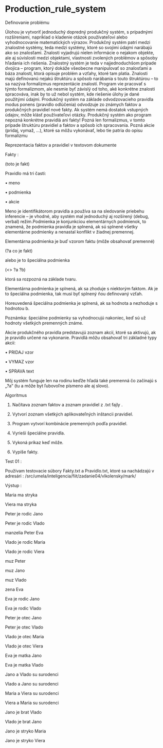 # Production_rule_system

Definovanie problému

Úlohou je vytvoriť jednoduchý dopredný produkčný systém, s prípadnými 
rozšíreniami, napríklad o kladenie otázok používateľovi alebo vyhodnocovanie 
matematických výrazov.
Produkčný systém patrí medzi znalostné systémy, teda medzi systémy, ktoré so 
svojimi údajmi narábajú ako so znalosťami. Znalosti vyjadrujú nielen informácie o 
nejakom objekte, ale aj súvislosti medzi objektami, vlastnosti zvolených problémov 
a spôsoby hľadania ich riešenia. Znalostný systém je teda v najjednoduchšom 
prípade dvojica – program, ktorý dokáže všeobecne manipulovať so znalosťami a 
báza znalostí, ktorá opisuje problém a vzťahy, ktoré tam platia. Znalosti majú 
definovanú nejakú štruktúru a spôsob narábania s touto štruktúrou – to sa nazýva 
formalizmus reprezentácie znalostí. Program vie pracovať s týmto 
formalizmom, ale nesmie byť závislý od toho, aké konkrétne znalosti 
spracováva, inak by to už nebol systém, kde riešenie úlohy je dané použitými 
údajmi.
Produkčný systém na základe odvodzovacieho pravidla modus ponens (pravidlo 
odlúčenia) odvodzuje zo známych faktov a produkčných pravidiel nové fakty. Ak 
systém nemá dostatok vstupných údajov, môže klásť používateľovi otázky.
Produkčný systém ako program nepozná konkrétne pravidlá ani fakty! Pozná 
len formalizmus, v tomto prípade štruktúru pravidiel a faktov a spôsob ich 
spracovania. Pozná akcie (pridaj, vymaž, ...), ktoré sa môžu vykonávať, lebo tie 
patria do opisu formalizmu

Reprezentacia faktov a pravidiel v textovom dokumente

Fakty : 

(toto je fakt)

Pravidlo má tri časti:

• meno

• podmienka

• akcie

Meno je identifikátorom pravidla a používa sa na sledovanie priebehu inferencie –
je vhodné, aby systém mal jednoduchý aj rozšírený (debug, verbal) režim.Podmienka je konjunkciou elementárnych podmienok, to znamená, že podmienka 
pravidla je splnená, ak sú splnené všetky elementárne podmienky a nenastal 
konflikt v žiadnej premennej.

Elementárna podmienka je buď vzorom faktu (môže obsahovať premenné)

(?a co je fakt)

alebo je to špeciálna podmienka

(<> ?a ?b)

ktorá sa rozpozná na základe tvaru.

Elementárna podmienka je splnená, ak sa zhoduje s niektorým faktom. Ak je 
to špeciálna podmienka, tak musí byť splnený ňou definovaný vzťah.

Horeuvedená špeciálna podmienka je splnená, ak sa hodnota a nezhoduje s 
hodnotou b.

Poznámka: špeciálne podmienky sa vyhodnocujú nakoniec, keď sú už hodnoty 
všetkých premenných známe.

Akcie produkčného pravidla predstavujú zoznam akcií, ktoré sa aktivujú, ak je 
pravidlo určené na vykonanie. Pravidlá môžu obsahovať tri základné typy akcií:

• PRIDAJ vzor

• VYMAZ vzor

• SPRAVA text

Môj systém funguje len na rodinu keďže hľadá také premenná čo začínajú s „?a“ 
(tu a môže byt ľubovoľne písmeno ale aj slovo).

Algoritmus

1. Načítava zoznam faktov a zoznam pravidiel z .txt fajly .

2. Vytvorí zoznam všetkých aplikovateľných inštancii pravidiel.

3. Program vytvorí kombinácie premenných podľa pravidiel.

4. Vyrieši špeciálne pravidla.

5. Vykoná príkaz keď môže.

6. Vypíše fakty.

Test 01 : 

Používam testovacie súbory Fakty.txt a Pravidlo.txt, ktoré sa nachádzajú v adresári : /src/umela/inteligencia/fiit/zadanie04/vlkolensky/mark/

Výstup :

Maria ma stryka

Viera ma stryka


Peter je rodic Jano

Peter je rodic Vlado

manzelia Peter Eva

Vlado je rodic Maria

Vlado je rodic Viera

muz Peter

muz Jano

muz Vlado

zena Eva

Eva je rodic Jano

Eva je rodic Vlado

Peter je otec Jano

Peter je otec Vlado

Vlado je otec Maria

Vlado je otec Viera

Eva je matka Jano

Eva je matka Vlado

Jano a Vlado su surodenci

Vlado a Jano su surodenci

Maria a Viera su surodenci

Viera a Maria su surodenci

Jano je brat Vlado

Vlado je brat Jano

Jano je stryko Maria

Jano je stryko Viera

